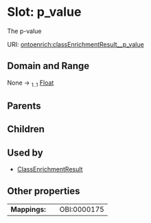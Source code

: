 
# Slot: p_value


The p-value

URI: [ontoenrich:classEnrichmentResult__p_value](https://w3id.org/oak/class-enrichment/classEnrichmentResult__p_value)


## Domain and Range

None &#8594;  <sub>1..1</sub> [Float](types/Float.md)

## Parents


## Children


## Used by

 * [ClassEnrichmentResult](ClassEnrichmentResult.md)

## Other properties

|  |  |  |
| --- | --- | --- |
| **Mappings:** | | OBI:0000175 |

